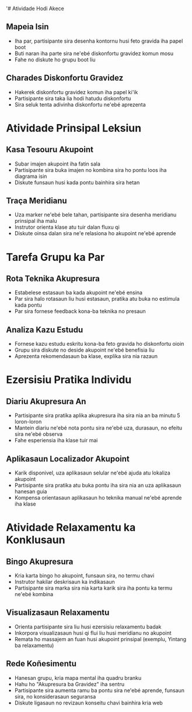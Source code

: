 '# Atividade Hodi Akece
## Mapeia Isin
- Iha par, partisipante sira desenha kontornu husi feto gravida iha papel boot
- Buti naran iha parte sira ne'ebé diskonfortu gravidez komun mosu
- Fahe no diskute ho grupu boot liu

## Charades Diskonfortu Gravidez
- Hakerek diskonfortu gravidez komun iha papel ki'ik
- Partisipante sira taka lia hodi hatudu diskonfortu
- Sira seluk tenta adivinha diskonfortu ne'ebé aprezenta

# Atividade Prinsipal Leksiun
## Kasa Tesouru Akupoint
- Subar imajen akupoint iha fatin sala
- Partisipante sira buka imajen no kombina sira ho pontu loos iha diagrama isin
- Diskute funsaun husi kada pontu bainhira sira hetan

## Traça Meridianu
- Uza marker ne'ebé bele tahan, partisipante sira desenha meridianu prinsipal iha malu
- Instrutor orienta klase atu tuir dalan fluxu qi
- Diskute oinsa dalan sira ne'e relasiona ho akupoint ne'ebé aprende

# Tarefa Grupu ka Par
## Rota Teknika Akupresura
- Estabelese estasaun ba kada akupoint ne'ebé ensina
- Par sira halo rotasaun liu husi estasaun, pratika atu buka no estimula kada pontu
- Par sira fornese feedback kona-ba teknika no presaun

## Analiza Kazu Estudu
- Fornese kazu estudu eskritu kona-ba feto gravida ho diskonfortu oioin
- Grupu sira diskute no deside akupoint ne'ebé benefisia liu
- Aprezenta rekomendasaun ba klase, explika sira nia razaun

# Ezersisiu Pratika Individu
## Diariu Akupresura An
- Partisipante sira pratika aplika akupresura iha sira nia an ba minutu 5 loron-loron
- Mantein diariu ne'ebé nota pontu sira ne'ebé uza, durasaun, no efeitu sira ne'ebé observa
- Fahe esperiensia iha klase tuir mai

## Aplikasaun Localizador Akupoint
- Karik disponivel, uza aplikasaun selular ne'ebé ajuda atu lokaliza akupoint
- Partisipante sira pratika atu buka pontu iha sira nia an uza aplikasaun hanesan guia
- Kompensa orientasaun aplikasaun ho teknika manual ne'ebé aprende iha klase

# Atividade Relaxamentu ka Konklusaun
## Bingo Akupresura
- Kria karta bingo ho akupoint, funsaun sira, no termu chavi
- Instrutor hakilar deskrisaun ka indikasaun
- Partisipante sira marka sira nia karta karik sira iha pontu ka termu ne'ebé kombina

## Visualizasaun Relaxamentu
- Orienta partisipante sira liu husi ezersisiu relaxamentu badak
- Inkorpora visualizasaun husi qi flui liu husi meridianu no akupoint
- Remata ho massajem an fuan husi akupoint prinsipal (exemplu, Yintang ba relaxamentu)

## Rede Koñesimentu
- Hanesan grupu, kria mapa mental iha quadru branku
- Hahu ho "Akupresura ba Gravidez" iha sentru
- Partisipante sira aumenta ramu ba pontu sira ne'ebé aprende, funsaun sira, no konsiderasaun seguransa
- Diskute ligasaun no revizaun konseitu chavi bainhira kria web